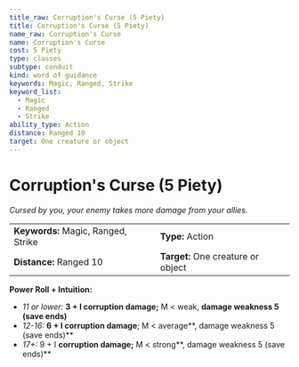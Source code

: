 ```yaml
---
title_raw: Corruption's Curse (5 Piety)
title: Corruption's Curse (5 Piety)
name_raw: Corruption's Curse
name: Corruption's Curse
cost: 5 Piety
type: classes
subtype: conduit
kind: word of guidance
keywords: Magic, Ranged, Strike
keyword_list:
  - Magic
  - Ranged
  - Strike
ability_type: Action
distance: Ranged 10
target: One creature or object
---
```


# Corruption's Curse (5 Piety)

*Cursed by you, your enemy takes more damage from your allies.*

|                                     |                                    |
| :---------------------------------- | :--------------------------------- |
| **Keywords:** Magic, Ranged, Strike | **Type:** Action                   |
| **Distance:** Ranged 10             | **Target:** One creature or object |

**Power Roll + Intuition:**

- *11 or lower:* **3 + I corruption damage;** M \< weak, **damage weakness 5 (save ends)**
- *12-16:* **6 + I corruption damage**; M \< average\*\*, damage weakness 5 (save ends)\*\*
- *17+:* 9 + I **corruption damage;** M \< strong\*\*, damage weakness 5 (save ends)\*\*
